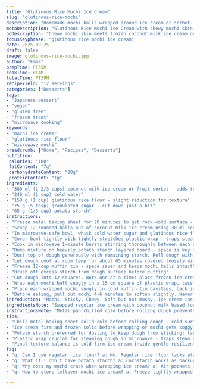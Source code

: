 ```yaml
---
title: "Glutinous Rice Mochi Ice Cream"
slug: "glutinous-rice-mochi"
description: "Homemade mochi balls wrapped around ice cream or sorbet. Uses glutinous rice flour for chewy texture. Mix of starches for non-stick, pliable dough. Ice cream frozen solid before assembly. Quick microwave cooking to form translucent mochi skin. Finish chilled for firm bite. Vegan, nut-free, gluten-free, egg-free option by using sorbet or dairy-free ice cream."
metaDescription: "Glutinous Rice Mochi Ice Cream with chewy mochi skin wrapped around frozen tropical coconut milk ice cream or sorbet. Japanese-inspired, vegan friendly treat."
ogDescription: "Chewy mochi skin meets frozen coconut milk ice cream or sorbet. Quick microwave method and starch dusting key. Vegan, gluten free, nut free options included."
focusKeyphrase: "glutinous rice mochi ice cream"
date: 2025-09-25
draft: false
image: glutinous-rice-mochi.jpg
author: "Emma"
prepTime: PT35M
cookTime: PT4M
totalTime: PT39M
recipeYield: "12 servings"
categories: ["Desserts"]
tags:
- "Japanese dessert"
- "vegan"
- "gluten free"
- "frozen treat"
- "microwave cooking"
keywords:
- "mochi ice cream"
- "glutinous rice flour"
- "microwave mochi"
breadcrumb: ["Home", "Recipes", "Desserts"]
nutrition: 
 calories: "180"
 fatContent: "7g"
 carbohydrateContent: "28g"
 proteinContent: "1g"
ingredients:
- "380 ml (1 2/3 cups) coconut milk ice cream or fruit sorbet - adds tropical twist"
- "240 ml (1 cup) cold water"
- "158 g (1 cup) glutinous rice flour - slight reduction for texture"
- "75 g (5 tbsp) granulated sugar - cut down just a bit"
- "65 g (1/3 cup) potato starch"
instructions:
- "Freeze metal baking sheet for 20 minutes to get rock-cold surface - key for working mochi"
- "Scoop 12 rounded balls out of coconut milk ice cream using 30 ml scoop - quick rolling keeps shapes tight. Put back in freezer minimum 65 minutes until rock solid"
- "In microwave-safe bowl, whisk cold water sugar and glutinous rice flour until fully mixed. No lumps; think smooth batter"
- "Cover bowl tightly with tightly stretched plastic wrap - traps steam effectively"
- "Cook in microwave 1-minute bursts stirring thoroughly between each session. Total 4 minutes usually - mixture should turn thick, shiny, translucent, no graininess left - that gummy sheen is your green light"
- "Dump mixture on heavily potato starch layered board - space is key so dough doesn’t stick"
- "Dust top of dough generously with remaining starch. Roll dough with a rolling pin into roughly 31 x 24 cm rectangle - aim for uniform, thin layer. Pieces about 7.75 cm squares when cut"
- "Let dough cool at room temp for about 65 minutes covered loosely with plastic to prevent drying but allow slight skin to form"
- "Freeze 12-cup muffin tin - space saver and keeps mochi balls intact"
- "Brush off excess starch from dough surface before cutting"
- "Cut dough into 12 squares. Work one at a time: place frozen ice cream ball on each square, fold dough over rapidly. Press edges firmly, expelling air pockets and pinching excess dough edges away. No air means no cracks later; pinch well"
- "Wrap each mochi ball snugly in a 15 cm square of plastic wrap, twist ends tight - locks shape and prevents frost"
- "Place each wrapped mochi snugly in cold muffin tin cavities, back in freezer for at least 3 full hours for firmness"
- "Before eating, pull out mochi 4-6 minutes to soften slightly. Never skip this or dough will tear and ice cream will be rock hard"
introduction: "Mochi. Sticky. Chewy. Soft but not mushy. Ice cream inside melting slow. Sounds simple? Trust me, it’s an art. I learned the hard way: too wet dough = slippery mess; overcooked = rubbery; undercooked = gritty. Ice cream temperatures matter. Wrap tight, no air pockets; crucial or it cracks on bite. Coconut milk ice cream gives this twist—unique tropical vibe with creamy fat. The starch combo? Potato starch is king for dusting, glutinous rice flour forms the tug you crave. Microwave timing varies. Watch the mixture — thick and translucent, like satin. Let it cool, firm up just right. Freeze sturdy or it falls apart. Timing's a dance between cold and soft, texture and melt. My notes: skip nuts, gluten, eggs. Vegan? Sorbet’s your pal. Practical, playful, rewarding."
ingredientsNote: "Swapped regular ice cream with coconut milk based for moisture balance and extra flavor. You can go full vegan or use fruit sorbets—just freeze firm. Water amount is slight bumped to accommodate slurry thickness; too thin brings fragile dough, too thick makes dense mochi. A little sugar reduction prevents overly sweet dough clashing with sorbet tartness. Potato starch dusting keeps dough from sticking at all stages, don’t skimp on it or messy sessions ahead. Glutinous rice flour is non-negotiable for that signature chewiness; tapioca or other starch flops here. If missing potato starch, cornstarch works in pinch but changes texture slightly—flakes easier, less springy. Chill baking tin and muffin pan well ahead to avoid melt disasters. Keep plastic wrap handy, experiment on thickness until dough rolls smoothly. Rolling too thick or uneven = uneven chew, cracks during fold. Experience will guide."
instructionsNote: "Metal pan chilled cold before rolling dough prevents sticking like magic. Scoop ice cream quickly then back to freezer to get hard — soft scoops spell disaster when wrapping. Microwaving mochi dough in 1-minute intervals with stirring breaks up lumps and builds perfect texture — think glossy, stretchy, not grainy. Cooling dough covered with plastic forms delicate skin making rolling feasible; don’t rush or dry out. Dust workspace with plenty starch to avoid tearing. Cutting mochi squares while dough still flexible but cool is easiest timing; if too cold dough cracks, too warm it sticks. Wrapping mochi balls tightly to exclude air avoids freezer burn and drying edges — my biggest newbie mistake. A 3-hour final freeze needed to set mochi’s shape and ice cream inside; patience pays off. Letting mochi warm up 5 minutes pre-eating softens edges without melting core. From experience, each step timed by feel and sight beats stopwatch every time. Getting texture right is trial, error, tasting — I swear by these cues now."
tips:
- "Chill metal baking sheet solid cold before rolling dough - cold surface stops sticking, dough stays workable instead of gooey mess. Starch dusting critical; too little means tearing, too much messes with dough texture. Roll dough evenly around 3mm thick; too thick chews heavy, thin breaks during folding. Watch microwave time in 1-minute bursts. Stir in between - lumps ruin chew, grainy feel tells you to go longer. Dough goes shiny and translucent - key visual cue for done not overcooked. Let cool covered or skin forms prematurely, cracking later. Cool about an hour is sweet spot, skin delicate but pliable."
- "Ice cream firm and frozen solid before wrapping or mochi gets soggy and shape lost. Use small scoop to keep balls uniform. Work fast folding dough over ice cream - warm hands melt it quick, stiff dough cracks. Seal edges firmly squeezing out air pockets. Air makes cracks, spots that tear when cold. Muffin tin frozen too - holds shape snugly when wrapped balls go back in freezer for final freeze. Minimum 3 hours or mochi is floppy, chewy mess. Take out several minutes before eating; dough softens, ice cream stays cold, no tears when biting."
- "Potato starch preferred for dusting to keep dough from sticking; tapioca starch or cornstarch can substitute in pinch but texture changes. Cornstarch flakes, less stretchy; tapioca makes things gummy if overused. Use glutinous rice flour only for chewy melt - others like tapioca or regular rice flour are wrong; end up stiff or brittle. Water ratio slightly bumped so slurry not too thin or thick. Thin slurry cools fragile, thick squishy. Adjust water based on local flour moisture. Sugar amount controls sweetness and dough texture - too much makes mochi sticky, less lets it form clean skin around ice cream. Experiment with microwave wattage and timing first few tries."
- "Plastic wrap crucial for steaming dough in microwave - traps steam but tight cover prevents water drip ruining texture. Wrap mochi balls in plastic wrap tight after folding; twist ends to lock shape, avoid freezer burn and frost. Keep stuffing starch handy to dust hands and work surface constantly. Rolling pin rolls starch into dough surface, stops sticks, prevents tears. Cutting dough squares when dough cooled but still flexible - cold dough cracks, warm dough sticks. Patience and timing on cooling makes whole process manageable instead of frustrating."
- "Final texture balance is cold firm ice cream inside gentle resilient mochi layer. Freeze muffin pan well ahead to avoid melting. After freeze, mochi can last freezer weeks but freshness affected by ice cream quality. When reheating portion for eating, remove 4-6 minutes to soften dough surface without melting core, tearing edges. Slight skin formation on dough after cooling actually helps rolling and folding; skip that step and you get sticky mess and tears. Keep observing dough glossiness and elasticity more than timing alone."
faq:
- "q: Can I use regular rice flour? a: No. Regular rice flour lacks elasticity. Mochi needs glutinous rice flour - key for chew and stretch. Tapioca or cornstarch alone won't bind or create translucent skin needed. Might get brittle or heavy cake instead."
- "q: What if I don't have potato starch? a: Cornstarch works as backup but expect less chew, more flaky texture. Tapioca starch adds gumminess if used too much. Dust work surface liberally to avoid sticking. No starch at all means dough bonds everywhere, tearing guaranteed."
- "q: Why does my mochi crack when wrapping ice cream? a: Air pockets inside mochi layer cause cracks. Seal edges firmly squeezing all air out. Dough too warm or wet tears easy, too cold brittle. Ice cream must be frozen hard so dough folds fast. Work quickly with cold hands. Freeze muffin tins hold shape helps too."
- "q: How to store leftover mochi ice cream? a: Freeze tightly wrapped balls in plastic or airtight container. Keep muffin pan cold if possible to keep shape. Defrost few minutes before eating, don't thaw completely or chewy dough breaks and ice cream melts fast. Fridge storage not recommended - dough softens and ice cream melts unevenly."

---
```

